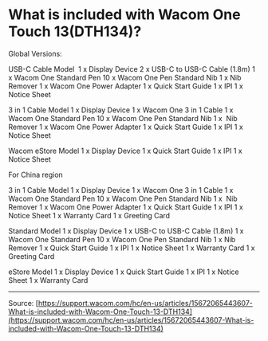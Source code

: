 # What is included with Wacom One Touch 13(DTH134)?

Global Versions: 




USB-C Cable Model 
1 x Display Device
2 x USB-C to USB-C Cable (1.8m)
1 x Wacom One Standard Pen
10 x Wacom One Pen Standard Nib
1 x Nib Remover
1 x Wacom One Power Adapter
1 x Quick Start Guide
1 x IPI
1 x Notice Sheet






3 in 1 Cable Model
1 x Display Device
1 x Wacom One 3 in 1 Cable
1 x Wacom One Standard Pen
10 x Wacom One Pen Standard Nib
1 x  Nib Remover
1 x Wacom One Power Adapter
1 x Quick Start Guide
1 x IPI
1 x Notice Sheet






Wacom eStore Model
1 x Display Device
1 x Quick Start Guide
1 x IPI
1 x Notice Sheet






For China region






3 in 1 Cable Model
1 x Display Device
1 x Wacom One 3 in 1 Cable
1 x Wacom One Standard Pen
10 x Wacom One Pen Standard Nib
1 x  Nib Remover
1 x Wacom One Power Adapter
1 x Quick Start Guide
1 x IPI
1 x Notice Sheet
1 x Warranty Card
1 x Greeting Card






Standard Model
1 x Display Device
1 x USB-C to USB-C Cable (1.8m)
1 x Wacom One Standard Pen
10 x Wacom One Pen Standard Nib
1 x Nib Remover
1 x Quick Start Guide
1 x IPI
1 x Notice Sheet
1 x Warranty Card
1 x Greeting Card



eStore Model
1 x Display Device
1 x Quick Start Guide
1 x IPI
1 x Notice Sheet
1 x Warranty Card

---
Source: [https://support.wacom.com/hc/en-us/articles/15672065443607-What-is-included-with-Wacom-One-Touch-13-DTH134](https://support.wacom.com/hc/en-us/articles/15672065443607-What-is-included-with-Wacom-One-Touch-13-DTH134)
